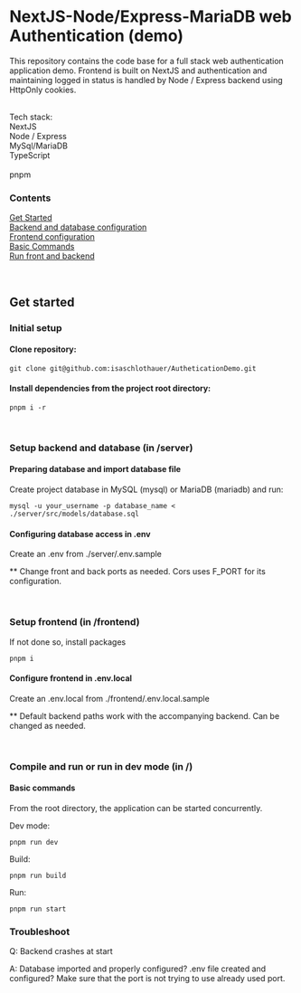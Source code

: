 # NextJS-Node/Express-MariaDB web Authentication (demo)
This repository contains the code base for a full stack web authentication application demo. Frontend is built on NextJS and authentication and maintaining logged in status is handled by Node / Express backend using HttpOnly cookies. 

<br />
Tech stack: <br />
NextJS <br />
Node / Express <br />
MySql/MariaDB <br />
TypeScript <br />

<br />
pnpm <br />


### Contents
[Get Started](#get-started) \
[Backend and database configuration](#setup-backend-and-database-in-server) \
[Frontend configuration](#setup-frontend-in-frontend)\
[Basic Commands](#basic-commands) \
[Run front and backend](#compile-and-run-or-run-in-dev-mode-in)

<br />

## Get started

### Initial setup
#### Clone repository:

```
git clone git@github.com:isaschlothauer/AutheticationDemo.git
```


#### Install dependencies from the project root directory:

```
pnpm i -r
```
<br />

### Setup backend and database (in /server)
#### Preparing database and import database file 


Create project database in MySQL (mysql) or MariaDB (mariadb) and run: 

```
mysql -u your_username -p database_name < ./server/src/models/database.sql
```

#### Configuring database access in .env
Create an .env from ./server/.env.sample

** Change front and back ports as needed. Cors uses F_PORT for its configuration. 

<br />

### Setup frontend (in /frontend)
If not done so, install packages
```
pnpm i
```
#### Configure frontend in .env.local
Create an .env.local from ./frontend/.env.local.sample

** Default backend paths work with the accompanying backend. Can be changed as needed.  

<br />

### Compile and run or run in dev mode (in /)
#### Basic commands

From the root directory, the application can be started concurrently. 

Dev mode:
```
pnpm run dev
```
Build:
```
pnpm run build
```
Run:
```
pnpm run start
````

### Troubleshoot
Q: Backend crashes at start

A: Database imported and properly configured? .env file created and configured? Make sure that the port is not trying to use already used port.